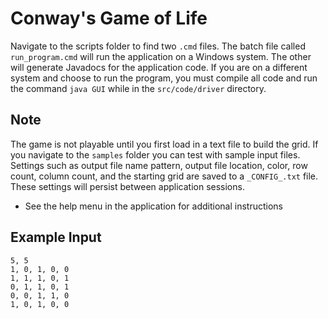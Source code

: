 # Conway's Game of Life

Navigate to the scripts folder to find two ```.cmd``` files. The batch file called ```run_program.cmd```
will run the application on a Windows system. The other will generate Javadocs
for the application code. If you are on a different system and choose to run the program, you must compile 
all code and run the command ```java GUI``` while in the ```src/code/driver``` directory.

## Note
The game is not playable until you first load in a text file to build the grid. If you navigate to
the ```samples``` folder you can test with sample input files. Settings such as output file
name pattern, output file location, color, row count, column count, and the starting grid
are saved to a ```_CONFIG_.txt``` file. These settings will persist between application sessions.

* See the help menu in the application for additional instructions

## Example Input
```
5, 5
1, 0, 1, 0, 0
1, 1, 1, 0, 1
0, 1, 1, 0, 1
0, 0, 1, 1, 0
1, 0, 1, 0, 0
```

